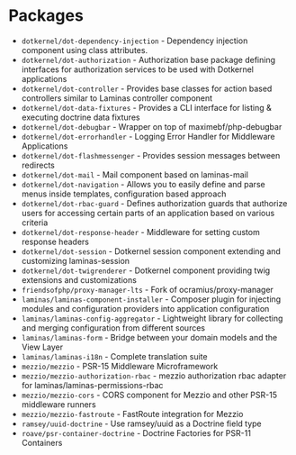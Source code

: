 # Packages

* `dotkernel/dot-dependency-injection` - Dependency injection component using class attributes.
* `dotkernel/dot-authorization` - Authorization base package defining interfaces for authorization services to be used with Dotkernel applications
* `dotkernel/dot-controller` - Provides base classes for action based controllers similar to Laminas controller component
* `dotkernel/dot-data-fixtures` - Provides a CLI interface for listing & executing doctrine data fixtures
* `dotkernel/dot-debugbar` - Wrapper on top of maximebf/php-debugbar
* `dotkernel/dot-errorhandler` - Logging Error Handler for Middleware Applications
* `dotkernel/dot-flashmessenger` - Provides session messages between redirects
* `dotkernel/dot-mail` - Mail component based on laminas-mail
* `dotkernel/dot-navigation` - Allows you to easily define and parse menus inside templates, configuration based approach
* `dotkernel/dot-rbac-guard` - Defines authorization guards that authorize users for accessing certain parts of an application based on various criteria
* `dotkernel/dot-response-header` - Middleware for setting custom response headers
* `dotkernel/dot-session` - Dotkernel session component extending and customizing laminas-session
* `dotkernel/dot-twigrenderer` - Dotkernel component providing twig extensions and customizations
* `friendsofphp/proxy-manager-lts` - Fork of ocramius/proxy-manager
* `laminas/laminas-component-installer` - Composer plugin for injecting modules and configuration providers into application configuration
* `laminas/laminas-config-aggregator` - Lightweight library for collecting and merging configuration from different sources
* `laminas/laminas-form` - Bridge between your domain models and the View Layer
* `laminas/laminas-i18n` - Complete translation suite
* `mezzio/mezzio` - PSR-15 Middleware Microframework
* `mezzio/mezzio-authorization-rbac` - mezzio authorization rbac adapter for laminas/laminas-permissions-rbac
* `mezzio/mezzio-cors` - CORS component for Mezzio and other PSR-15 middleware runners
* `mezzio/mezzio-fastroute` - FastRoute integration for Mezzio
* `ramsey/uuid-doctrine` - Use ramsey/uuid as a Doctrine field type
* `roave/psr-container-doctrine` - Doctrine Factories for PSR-11 Containers
